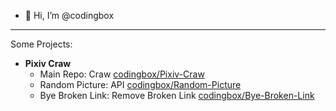- 👋 Hi, I’m @codingbox

--------------

Some Projects:

- **Pixiv Craw**
  - Main Repo: Craw [codingbox/Pixiv-Craw](https://github.com/codingbox/Pixiv-Craw)
  - Random Picture: API [codingbox/Random-Picture](https://github.com/codingbox/Random-Picture)
  - Bye Broken Link: Remove Broken Link [codingbox/Bye-Broken-Link](https://github.com/codingbox/Bye-Broken-Link)
